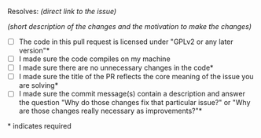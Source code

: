 <!--

IMPORTANT! READ

Any spam PRs will be closed.
Please make sure your PR
complies with the requirements.
-->

Resolves: *(direct link to the issue)*

*(short description of the changes and the motivation to make the changes)*

<!-- Use "x" to fill the checkboxes below like [x]
an asterisk (*) after the entry indicates required
-->

- [ ] The code in this pull request is licensed under "GPLv2 or any later version"\*
- [ ] I made sure the code compiles on my machine
- [ ] I made sure there are no unnecessary changes in the code\*
- [ ] I made sure the title of the PR reflects the core meaning of the issue you are solving\*
- [ ] I made sure the commit message(s) contain a description and answer the question "Why do those changes fix that particular issue?" or "Why are those changes really necessary as improvements?"\*

\* indicates required
